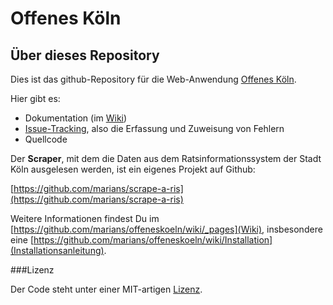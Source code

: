 # Offenes Köln

## Über dieses Repository

Dies ist das github-Repository für die Web-Anwendung [Offenes Köln](http://offeneskoeln.de/).

Hier gibt es:

- Dokumentation (im [Wiki](https://github.com/marians/offeneskoeln/wiki))
- [Issue-Tracking](https://github.com/marians/offeneskoeln/issues), also die Erfassung und Zuweisung von Fehlern
- Quellcode

Der **Scraper**, mit dem die Daten aus dem Ratsinformationssystem der Stadt Köln ausgelesen werden, ist ein eigenes Projekt auf Github:

[https://github.com/marians/scrape-a-ris](https://github.com/marians/scrape-a-ris)

Weitere Informationen findest Du im [https://github.com/marians/offeneskoeln/wiki/_pages](Wiki), insbesondere eine [https://github.com/marians/offeneskoeln/wiki/Installation](Installationsanleitung).

###Lizenz

Der Code steht unter einer MIT-artigen [Lizenz](https://github.com/marians/offeneskoeln/blob/master/LIZENZ.txt).
